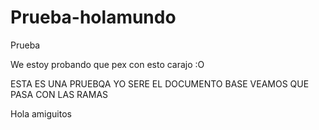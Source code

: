 # Prueba-holamundo
Prueba 

We estoy probando que pex con esto carajo :O

ESTA ES UNA PRUEBQA YO SERE EL DOCUMENTO BASE VEAMOS QUE PASA CON LAS RAMAS


Hola amiguitos

